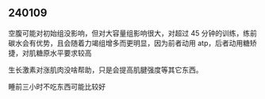 ## 240109

空腹可能对初始组没影响，但对大容量组影响很大，对超过 45 分钟的训练，练前碳水会有优势，且会随着力竭组增多而更明显，因为前者动用 atp，后者动用糖矫捷，对肌糖原水平要求较高

生长激素对涨肌肉没啥帮助，只是会提高肌腱强度等其它东西。

睡前三小时不吃东西可能比较好


